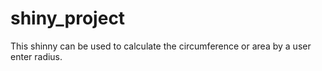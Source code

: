 # shiny_project
This shinny can be used to calculate the circumference or area by a user enter radius.